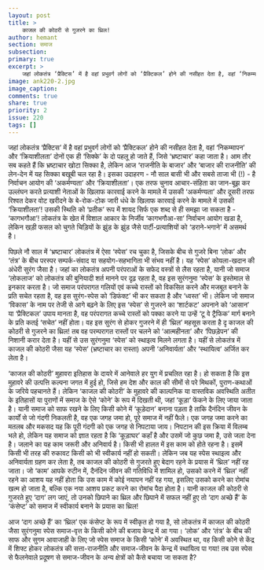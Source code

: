 ```yaml
---
layout: post
title: >
    काजल की कोठरी से गुजरने का थ्रिल!
author: hemant
section: समाज
subsection:
primary: true
excerpt: >
    जहां लोकतंत्र ‘प्रैक्टिस’ में है वहां प्रभुवर्ग लोगों को ‘प्रैक्टिकल’ होने की नसीहत देता है, वहां ‘निकम्मापन’ और ‘क्रियाशीलता’ दोनों एक ही ‘सिक्के’ के दो पहलू हो जाते हैं, जिसे ‘भ्रष्टाचार’ कहा जाता है। आम तौर सब कहते हैं कि भ्रष्टाचार खोटा सिक्का है, ...
image: ank220-2.jpg
image_caption: 
comments: true
share: true
priority: 2
issue: 220
tags: []
---
```


जहां लोकतंत्र ‘प्रैक्टिस’ में है वहां प्रभुवर्ग लोगों को ‘प्रैक्टिकल’ होने की नसीहत देता है, वहां ‘निकम्मापन’ और ‘क्रियाशीलता’ दोनों एक ही ‘सिक्के’ के दो पहलू हो जाते हैं, जिसे ‘भ्रष्टाचार’ कहा जाता है। आम तौर सब कहते हैं कि भ्रष्टाचार खोटा सिक्का है, लेकिन आज ‘राजनीति के बाजार’ और ‘बाजार की राजनीति’ की लेन-देन में यह सिक्का बखूबी चल रहा है। इसका उदाहरण - नौ साल बासी भी और सबसे ताजा भी (!) - है निर्वाचन आयोग की ‘अकर्मण्यता’ और ‘क्रियाशीलता’। एक तरफ चुनाव आचार-संहिता का जान-बूझ कर उल्लंघन करते प्रत्याशी नेताओं के खिलाफ कारवाई करने के मामले में उसकी ‘अकर्मण्यता’ और दूसरी तरफ रिश्वत देकर वोट खरीदने के बे-रोक-टोक जारी धंधे के खिलाफ कारवाई करने के मामले में उसकी ‘क्रियाशीलता’! उसकी स्थिति को ‘प्रतीक’ रूप में शायद सिर्फ एक शब्द से ही समझा जा सकता है - ‘कागभगौआ’! लोकतंत्र के खेत में विशाल आकार के निर्जीव ‘कागभगौआ-सा’ निर्वाचन आयोग खडा है, लेकिन खड़ी फसल को चुगते चिड़ियों के झुंड के झुंड जैसे पार्टी-प्रत्याशियों को ‘डराने-भगाने’ में असमर्थ है।                

पिछले नौ साल में ‘भ्रष्टाचार’ लोकतंत्र में ऐसा ‘स्पेस’ रच चुका है, जिसके बीच से गुजरे बिना ‘लोक’ और ‘तंत्र’ के बीच परस्पर सम्पर्क-संवाद या सहयोग-सहभागिता भी संभव नहीं है। यह ‘स्पेस’ कोयला-खदान की अंधेरी सुरंग जैसा है। जहां का लोकतंत्र अपनी परंपराओं के सफेद वस्त्रों से लैस रहता है, यानी जो समाज ‘लोकलाज’ को लोकतंत्र की बुनियादी शर्त मानने पर दृढ़ रहता है, वह इस सुरंगनुमा ‘स्पेस’ के इस्तेमाल से इनकार करता है। जो समाज परंपरागत गलियों एवं कच्चे रास्तों को विकसित करने और मजबूत बनाने के प्रति सचेत रहता है, वह इस सुरंग-स्पेस को ‘डिफंक्ट’ भी कर सकता है और ‘ध्वस्त’ भी। लेकिन जो समाज ‘विकास’ के नाम पर तेजी से आगे बढ़ने के लिए इस ‘स्पेस’ से गुजरने का ‘शार्टकट’ अपनाने को ‘आसान’ या ‘प्रैक्टिकल’ उपाय मानता है, वह परंपरागत कच्चे रास्तों को पक्का करने या उन्हें ‘टू वे ट्रैफिक’ मार्ग बनाने के प्रति कतई ‘सचेत’ नहीं होता। वह इस सुरंग से होकर गुजरने में ही ‘थ्रिल’ महसूस करता है दृ काजल की कोठरी से गुजरने का थ्रिल! तब वह परम्परागत रास्तों पर चलने को ‘आत्महीनता’ और ‘पिछड़ेपन’ की निशानी करार देता है। यहीं से उस सुरंगनुमा ‘स्पेस’ को स्थाइत्व मिलने लगता है। यहीं से लोकतंत्र में काजल की कोठरी जैसा यह ‘स्पेस’ (भ्रष्टाचार का रास्ता) अपनी ‘अनिवार्यता’ और ‘स्थायित्व’ अर्जित कर लेता है।

‘काजल की कोठरी’ मुहावरा इतिहास के दायरे में आनेवाले हर युग में प्रचलित रहा है। हो सकता है कि इस मुहावरे की उत्पत्ति कल्पना जगत में हुई हो, जिसे हम देश और काल की सीमों से परे मिथकों, पुराण-कथाओं के जरिये पहचानते हैं। लेकिन ‘काजल की कोठरी’ के मुहावरे की काल्पनिक या वास्तविक अवस्थिति अतीत के इतिहासों या पुराणों में समाज के ऐसे ‘कोने’ के रूप में दिखती थी, जहां ‘कूड़ा’ फेंकने के लिए जाया जाता है। यानी समाज को साफ रखने के लिए किसी कोने में ‘कूड़ेदान’ बनाना पड़ता है ताकि दैनंदिन जीवन के कार्यों से जो गंदगी निकलती है, वह एक जगह जमा हो, पूरे समाज में नहीं फैले। एक जगह जमा करने का मतलब और मकसद यह कि पूरी गंदगी को एक जगह से निपटाया जाय। निपटान की इस क्रिया में विलम्ब भले हो, लेकिन यह समाज को ज्ञात रहता है कि ‘कूड़ाघर’ कहाँ है और उसमें जो कुछ जमा है, उसे जला देना है। जलाने का यह काम जरूरी और अनिवार्य है। किसी भी हालत में इस काम को होते रहना है। इसमें किसी भी तरह की रुकावट किसी को भी स्वीकार्य नहीं हो सकती।
लेकिन जब यह स्पेस स्थाइत्व और अनिवार्यता ग्रहण कर लेता है, तब काजल की कोठरी से गुजरते हुए बेदाग रहने के प्रयास में ‘थ्रिल’ नहीं रह जाता। जो ‘काम’ आपके रुटीन में, दैनंदिन जीवन की गतिविधि में शामिल हो, उसको करने में ‘थ्रिल’ नहीं रहने का आशय यह नहीं होता कि उस काम में कोई नयापन नहीं रह गया, इसलिए उसको करने का रोमांच खत्म हो जाता है, बल्कि एक नया आशय प्रकट करने का रोमांच पैदा होता है। यानी काजल की कोठरी से गुजरते हुए ‘दाग’ लग जाएं, तो उनको छिपाने का थ्रिल और छिपाने में सफल नहीं हुए तो ‘दाग अच्छे हैं’ के ‘कंसेप्ट’ को समाज में स्वीकार्य बनाने के प्रयास का थ्रिल!

आज ‘दाग अच्छे हैं’ का ‘थ्रिल’ एक कंसेप्ट के रूप में स्वीकृत हो गया है, सो लोकतंत्र में काजल की कोठरी जैसा सुरंगनुमा स्पेस समाज-वृत्त के किसी कोने की बजाय केन्द्र में आ गया। ‘लोक’ और ‘तंत्र’ के बीच की साफ और सुगम आवाजाही के लिए जो स्पेस समाज के किसी ‘कोने’ में अवस्थित था, वह  किसी कोने से केंद्र में शिफ्ट होकर लोकतंत्र की सत्ता-राजनीति और समाज-जीवन के केन्द्र में स्थायित्व पा गया! तब उस स्पेस से फैलनेवाले प्रदूषण से समाज-जीवन के अन्य क्षेत्रों को कैसे बचाया जा सकता है?